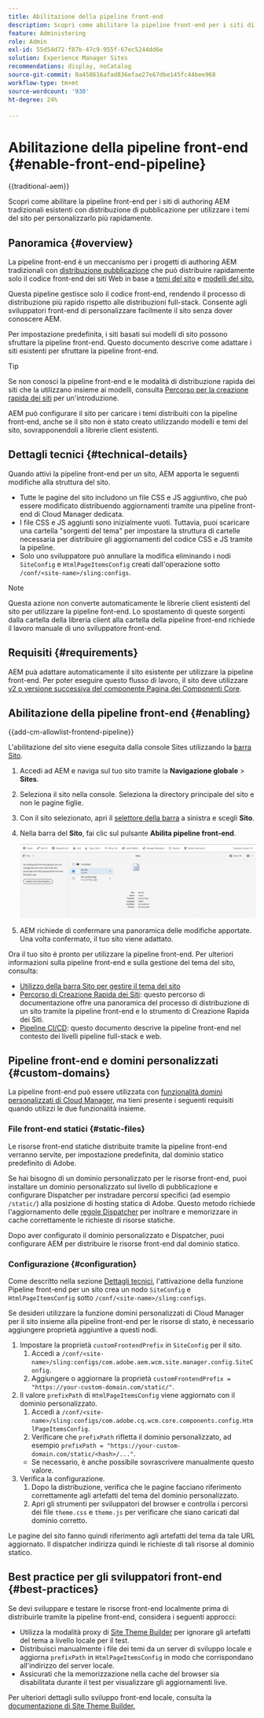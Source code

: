 ```yaml
---
title: Abilitazione della pipeline front-end
description: Scopri come abilitare la pipeline front-end per i siti di authoring AEM tradizionali esistenti con distribuzione di pubblicazione per utilizzare i temi del sito per personalizzarlo più rapidamente.
feature: Administering
role: Admin
exl-id: 55d54d72-f87b-47c9-955f-67ec5244dd6e
solution: Experience Manager Sites
recommendations: display, noCatalog
source-git-commit: 0a458616afad836efae27e67dbe145fc44bee968
workflow-type: tm+mt
source-wordcount: '930'
ht-degree: 24%

---
```



# Abilitazione della pipeline front-end {#enable-front-end-pipeline}

{{traditional-aem}}

Scopri come abilitare la pipeline front-end per i siti di authoring AEM tradizionali esistenti con distribuzione di pubblicazione per utilizzare i temi del sito per personalizzarlo più rapidamente.

## Panoramica {#overview}

La pipeline front-end è un meccanismo per i progetti di authoring AEM tradizionali con [distribuzione pubblicazione](/help/sites-cloud/authoring/author-publish.md) che può distribuire rapidamente solo il codice front-end dei siti Web in base a [temi del sito](site-themes.md) e [modelli del sito.](site-templates.md)

Questa pipeline gestisce solo il codice front-end, rendendo il processo di distribuzione più rapido rispetto alle distribuzioni full-stack. Consente agli sviluppatori front-end di personalizzare facilmente il sito senza dover conoscere AEM.

Per impostazione predefinita, i siti basati sui modelli di sito possono sfruttare la pipeline front-end. Questo documento descrive come adattare i siti esistenti per sfruttare la pipeline front-end.

>[!TIP]
>
>Se non conosci la pipeline front-end e le modalità di distribuzione rapida dei siti che la utilizzano insieme ai modelli, consulta [Percorso per la creazione rapida dei siti](/help/journey-sites/quick-site/overview.md) per un&#39;introduzione.

AEM può configurare il sito per caricare i temi distribuiti con la pipeline front-end, anche se il sito non è stato creato utilizzando modelli e temi del sito, sovrapponendoli a librerie client esistenti.

## Dettagli tecnici {#technical-details}

Quando attivi la pipeline front-end per un sito, AEM apporta le seguenti modifiche alla struttura del sito.

* Tutte le pagine del sito includono un file CSS e JS aggiuntivo, che può essere modificato distribuendo aggiornamenti tramite una pipeline front-end di Cloud Manager dedicata.
* I file CSS e JS aggiunti sono inizialmente vuoti. Tuttavia, puoi scaricare una cartella &quot;sorgenti del tema&quot; per impostare la struttura di cartelle necessaria per distribuire gli aggiornamenti del codice CSS e JS tramite la pipeline.
* Solo uno sviluppatore può annullare la modifica eliminando i nodi `SiteConfig` e `HtmlPageItemsConfig` creati dall&#39;operazione sotto `/conf/<site-name>/sling:configs`.

>[!NOTE]
>
>Questa azione non converte automaticamente le librerie client esistenti del sito per utilizzare la pipeline font-end. Lo spostamento di queste sorgenti dalla cartella della libreria client alla cartella della pipeline front-end richiede il lavoro manuale di uno sviluppatore front-end.

## Requisiti  {#requirements}

AEM puà adattare automaticamente il sito esistente per utilizzare la pipeline front-end. Per poter eseguire questo flusso di lavoro, il sito deve utilizzare [v2 o versione successiva del componente Pagina dei Componenti Core](https://experienceleague.adobe.com/en/docs/experience-manager-core-components/using/wcm-components/page).

## Abilitazione della pipeline front-end {#enabling}

{{add-cm-allowlist-frontend-pipeline}}

L&#39;abilitazione del sito viene eseguita dalla console Sites utilizzando la [barra Sito](site-rail.md).

1. Accedi ad AEM e naviga sul tuo sito tramite la **Navigazione globale** > **Sites**.
1. Seleziona il sito nella console. Seleziona la directory principale del sito e non le pagine figlie.
1. Con il sito selezionato, apri il [selettore della barra](/help/sites-cloud/authoring/basic-handling.md#rail-selector) a sinistra e scegli **Sito**.
1. Nella barra del **Sito**, fai clic sul pulsante **Abilita pipeline front-end**.

   ![Abilita pipeline front-end](/help/sites-cloud/administering/assets/enable-front-end-pipeline.png)

1. AEM richiede di confermare una panoramica delle modifiche apportate. Una volta confermato, il tuo sito viene adattato.

Ora il tuo sito è pronto per utilizzare la pipeline front-end. Per ulteriori informazioni sulla pipeline front-end e sulla gestione del tema del sito, consulta:

* [Utilizzo della barra Sito per gestire il tema del sito](site-rail.md)
* [Percorso di Creazione Rapida dei Siti](/help/journey-sites/quick-site/overview.md): questo percorso di documentazione offre una panoramica del processo di distribuzione di un sito tramite la pipeline front-end e lo strumento di Creazione Rapida dei Siti.
* [Pipeline CI/CD](/help/implementing/cloud-manager/configuring-pipelines/introduction-ci-cd-pipelines.md#front-end): questo documento descrive la pipeline front-end nel contesto dei livelli pipeline full-stack e web.

## Pipeline front-end e domini personalizzati {#custom-domains}

La pipeline front-end può essere utilizzata con [funzionalità domini personalizzati di Cloud Manager,](/help/implementing/cloud-manager/custom-domain-names/introduction.md) ma tieni presente i seguenti requisiti quando utilizzi le due funzionalità insieme.

### File front-end statici {#static-files}

Le risorse front-end statiche distribuite tramite la pipeline front-end verranno servite, per impostazione predefinita, dal dominio statico predefinito di Adobe.

Se hai bisogno di un dominio personalizzato per le risorse front-end, puoi installare un dominio personalizzato sul livello di pubblicazione e configurare Dispatcher per instradare percorsi specifici (ad esempio `/static/`) alla posizione di hosting statica di Adobe. Questo metodo richiede l&#39;aggiornamento delle [regole Dispatcher](https://experienceleague.adobe.com/it/docs/experience-manager-dispatcher/using/dispatcher) per inoltrare e memorizzare in cache correttamente le richieste di risorse statiche.

Dopo aver configurato il dominio personalizzato e Dispatcher, puoi configurare AEM per distribuire le risorse front-end dal dominio statico.

### Configurazione {#configuration}

Come descritto nella sezione [Dettagli tecnici](#technical-details), l&#39;attivazione della funzione Pipeline front-end per un sito crea un nodo `SiteConfig` e `HtmlPageItemsConfig` sotto `/conf/<site-name>/sling:configs`.

Se desideri utilizzare la funzione domini personalizzati di Cloud Manager per il sito insieme alla pipeline front-end per le risorse di stato, è necessario aggiungere proprietà aggiuntive a questi nodi.

1. Impostare la proprietà `customFrontendPrefix` in `SiteConfig` per il sito.
   1. Accedi a `/conf/<site-name>/sling:configs/com.adobe.aem.wcm.site.manager.config.SiteConfig`.
   1. Aggiungere o aggiornare la proprietà `customFrontendPrefix = "https://your-custom-domain.com/static/"`.
1. Il valore `prefixPath` di `HtmlPageItemsConfig` viene aggiornato con il dominio personalizzato.
   1. Accedi a `/conf/<site-name>/sling:configs/com.adobe.cq.wcm.core.components.config.HtmlPageItemsConfig`.
   1. Verificare che `prefixPath` rifletta il dominio personalizzato, ad esempio `prefixPath = "https://your-custom-domain.com/static/<hash>/..."`.
   * Se necessario, è anche possibile sovrascrivere manualmente questo valore.
1. Verifica la configurazione.
   1. Dopo la distribuzione, verifica che le pagine facciano riferimento correttamente agli artefatti del tema del dominio personalizzato.
   1. Apri gli strumenti per sviluppatori del browser e controlla i percorsi dei file `theme.css` e `theme.js` per verificare che siano caricati dal dominio corretto.

Le pagine del sito fanno quindi riferimento agli artefatti del tema da tale URL aggiornato. Il dispatcher indirizza quindi le richieste di tali risorse al dominio statico.

## Best practice per gli sviluppatori front-end {#best-practices}

Se devi sviluppare e testare le risorse front-end localmente prima di distribuirle tramite la pipeline front-end, considera i seguenti approcci:

* Utilizza la modalità proxy di [Site Theme Builder](https://github.com/adobe/aem-site-theme-builder?tab=readme-ov-file#proxy) per ignorare gli artefatti del tema a livello locale per il test.
* Distribuisci manualmente i file dei temi da un server di sviluppo locale e aggiorna `prefixPath` in `HtmlPageItemsConfig` in modo che corrispondano all&#39;indirizzo del server locale.
* Assicurati che la memorizzazione nella cache del browser sia disabilitata durante il test per visualizzare gli aggiornamenti live.

Per ulteriori dettagli sullo sviluppo front-end locale, consulta la [documentazione di Site Theme Builder.](https://github.com/adobe/aem-site-theme-builder)
